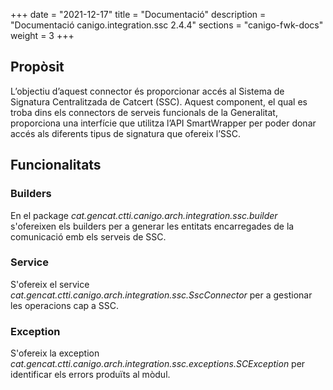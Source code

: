 +++
date        = "2021-12-17"
title       = "Documentació"
description = "Documentació canigo.integration.ssc 2.4.4"
sections    = "canigo-fwk-docs"
weight      = 3
+++

## Propòsit

L’objectiu d’aquest connector és proporcionar accés al Sistema de Signatura Centralitzada de Catcert (SSC). Aquest component, el qual es troba dins els connectors de serveis funcionals de la Generalitat, proporciona una interfície que utilitza l’API SmartWrapper per poder donar accés als diferents tipus de signatura que ofereix l’SSC.

## Funcionalitats

### Builders

En el package *cat.gencat.ctti.canigo.arch.integration.ssc.builder* s'ofereixen els builders per a generar les entitats encarregades de la comunicació emb els serveis de SSC.

### Service

S'ofereix el service *cat.gencat.ctti.canigo.arch.integration.ssc.SscConnector* per a gestionar les operacions cap a SSC.

### Exception

S'ofereix la exception *cat.gencat.ctti.canigo.arch.integration.ssc.exceptions.SCException* per identificar els errors produïts al mòdul.
